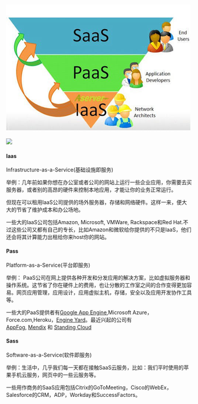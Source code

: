 #### 

#### ![](/assets/IaasPaasSaas.png)

#### ![](/assets/云.png)

#### Iaas

Infrastructure-as-a-Service\(基础设施即服务\)

举例：几年前如果你想在办公室或者公司的网站上运行一些企业应用，你需要去买服务器，或者别的高昂的硬件来控制本地应用，才能让你的业务正常运行。

但现在可以租用IaaS公司提供的场外服务器，存储和网络硬件。这样一来，便大大的节省了维护成本和办公场地。

一些大的IaaS公司包括Amazon, Microsoft, VMWare, Rackspace和Red Hat.不过这些公司又都有自己的专长，比如Amazon和微软给你提供的不只是IaaS，他们还会将其计算能力出租给你来host你的网站。

#### Pass

Platform-as-a-Service\(平台即服务\)

举例： PaaS公司在网上提供各种开发和分发应用的解决方案，比如虚拟服务器和操作系统。这节省了你在硬件上的费用，也让分散的工作室之间的合作变得更加容易。网页应用管理，应用设计，应用虚拟主机，存储，安全以及应用开发协作工具等。

一些大的PaaS提供者有[Google App Engine](http://venturebeat.com/2011/11/14/cloud-iaas-paas-saas/),Microsoft Azure，Force.com,Heroku，[Engine Yard](http://venturebeat.com/2011/08/23/engine-yard-acquires-orchestra/)。最近兴起的公司有[AppFog](http://venturebeat.com/2011/08/11/appfog-raises-8m-to-host-powerful-web-apps-in-the-cloud/), [Mendix](http://venturebeat.com/2011/10/31/mendix-grabs-13m-to-fuel-fast-enterprise-app-development/) 和 [Standing Cloud](http://venturebeat.com/2011/11/10/standing-cloud-cloud-app-management/)

#### Sass

Software-as-a-Service\(软件即服务\)

举例：生活中，几乎我们每一天都在接触SaaS云服务，比如：我们平时使用的苹果手机云服务，网页中的一些云服务等。

一些用作商务的SaaS应用包括Citrix的GoToMeeting，Cisco的WebEx，Salesforce的CRM，ADP，Workday和SuccessFactors。









  


